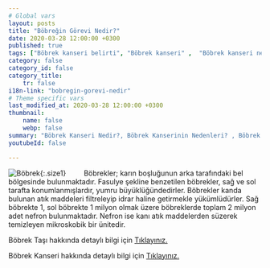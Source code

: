 ```yaml
---
# Global vars
layout: posts
title: "Böbreğin Görevi Nedir?"
date: 2020-03-28 12:00:00 +0300
published: true
tags: ["Böbrek kanseri belirti", "Böbrek kanseri" ,  "Böbrek kanseri nedir", "Böbrek kanserinin nedeni", "Böbrek kanseri erken teşhis", "Böbrek kanseri tümör büyüklüğü", "Böbrek kisti nedir", "Parsiyel Nefrektomi", "Böbrek kanseri komplikasyonu", "Böbrek Kanseri Ameliyatı Sonrası" , "Böbrek Kanseri Ameliyatı yan etkileri" ,"Böbreğin görevi nedir" , "Böbrek kanseri belirti" , "Böbrek kanseri teşhis", "Böbrek Kanseri Ameliyatı", "Parsiyel Nefrektomi nedir" , "Parsiyel nefrektomi ameliyatı" ,"Böbrek kanseri açık ameliyatı" , " Böbrek kanseri kapalı ameliyatı" , "Radikal nefrektomi ameliyatı" , "Radikal nefrektomi"]
category: false
category_id: false
category_title:
    tr: false
i18n-link: "bobregin-gorevi-nedir"
# Theme specific vars
last_modified_at: 2020-03-28 12:00:00 +0300
thumbnail:
    name: false
    webp: false
summary: "Böbrek Kanseri Nedir?, Böbrek Kanserinin Nedenleri? , Böbrek Kanseri Belirtileri, Böbrek Kanserinde Erken Teşhis, Böbrek Kisti Nedir?, Böbrek Kanserinde Tümör Büyüklüğü, Böbrek Kanseri Ameliyatı, Parsiyel Nefrektomi Nedir?, Parsiyel Nefrektomi Ameliyatı, Böbrek Kanseri Ameliyatı Sonrası?,  Radikal Nefrektomi Ameliyatı?"
youtubeId: false

---
```


![Böbrek](/assets/img/bobreknedir.jpeg){:.size1}
&nbsp;&nbsp;&nbsp;&nbsp;&nbsp;&nbsp;&nbsp;&nbsp;Böbrekler; karın boşluğunun arka tarafındaki bel bölgesinde bulunmaktadır. Fasulye şekline benzetilen böbrekler, sağ ve sol tarafta konumlanmışlardır, yumru büyüklüğündedirler. Böbrekler kanda bulunan atık maddeleri filtreleyip idrar haline getirmekle yükümlüdürler. Sağ böbrekte 1, sol böbrekte 1 milyon olmak üzere böbreklerde toplam 2 milyon adet nefron bulunmaktadır. Nefron ise kanı atık maddelerden süzerek temizleyen mikroskobik bir ünitedir.    

Böbrek Taşı hakkında detaylı bilgi için [Tıklayınız.](https://www.onoluroloji.com/bobrek-tasi)

Böbrek Kanseri hakkında detaylı bilgi için [Tıklayınız.](https://www.onoluroloji.com/bobrek-kanseri)
